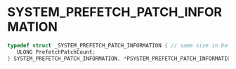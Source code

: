# SYSTEM_PREFETCH_PATCH_INFORMATION

```C
typedef struct _SYSTEM_PREFETCH_PATCH_INFORMATION { // same size in both x86 and x64
   ULONG PrefetchPatchCount;                                                  // 0x000 0x000
} SYSTEM_PREFETCH_PATCH_INFORMATION, *PSYSTEM_PREFETCH_PATCH_INFORMATION;
```
